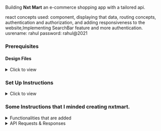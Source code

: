 Building **Nxt Mart** an e-commerce shopping app with a tailored api.

react concepts used: component, displaying that data, routing concepts, authentication and authorization, and adding responsiveness to the website,Implementing SearchBar feature and more authentication.
usrename: rahul 
password: rahul@2021

### Prerequisites


#### Design Files

<details>
<summary>Click to view</summary>

- The **Design Files** for different devices <a href="https://www.figma.com/file/lCzPVizW4X1jLqM0niXYkp/Mini-Project---NxtMart" target="_blank">here</a>.

</details>

### Set Up Instructions

<details>
<summary>Click to view</summary>

- Download dependencies by running `npm install`
- Start up the app using `npm start`
</details>

### Some Instructions that I minded creating nxtmart.

<details>
<summary>Functionalities that are added</summary>
<br/>
The app must have the following functionalities

- **Login Route**

  - When an invalid credentials are provided and the **Login** button is clicked, then the respective error message received from the response is displayed
  - When a valid credentials are provided and the **Login** button is clicked,  the page should be navigated to the Home Route
  - When an _unauthenticated_ user tries to access the Home Route and Cart Route,  the page should be navigated to Login Route
  - When an _authenticated_ user tries to access the Home Route and Cart Route, the page should be navigated to the respective route
  - When an _authenticated_ user tries to access the Login Route, then the page is navigated to the Home Route
  - When the **Show Password** checkbox is checked, then the password should be shown
  - When the **Show Password** checkbox is unchecked, then the password should be masked

- **Home Route**

  - When an authenticated user opens the Home Route,

    - An HTTP GET request maded to **nxtMartApiUrl**

      - **_loader_** is displayed while fetching the data
      - After the data is fetched successfully,
        - Users should is able to see product items list as product category wise as shown in the figma screens.
        - Users should is able to see the `Add` button in each product item.
        - If user clicked on the `Add` button in each product item then the users is able to see the increase and decrease quantity count in each product item.
        - If user attempts to reduce the quantity count to "0" will revert the display to the `Add` button.
        - Users should is able to increase or decrease their each product item quantity.
        - Users should is able to see panel on the left side of the page that should display different product categories.
        - Users should  aisble to scroll the each category product items horizontally as shown in the figma screen.
        - If the user selected the product category item on the left side panel based on that the product items list will be visible at the top of the page.
        - When the **Retry** button is clicked, an HTTP GET request should be made to **nxtMartApiUrl**.

- **Cart Route**

  - Users is  able to select the Cart link in the navbar and be able to view their selected product items, each product item quantity, and price of each product item in a separate page.
  - Users should is able to increase or decrease their each product item quantity and price should increase or decrease appropriately.
  - Users should is able to see their order total as shown in figma.
  - Users should is able to see the footer as shown in figma.
  - Users should is able to see Cart with highlighted text in Navbar.
  - Users should is able to see Cart Items even after the app is refreshed, store the data in **<u>Local Storage</u>**.

- **Not Found Route**

  - When a random path is provided as the URL, then the page is navigated to the Not Found Route.

- **Header**

  - When the **website logo** image in the Header is clicked, the page is navigated to the Home Route.
  - When the **Logout** button in the Header is clicked in Home or Cart Route, then the page is navigated to the Login Route.

  </details>

<details>
<summary>API Requests & Responses</summary>
<br/>

**loginApiUrl**

#### API: `https://apis.ccbp.in/login`

#### Method: `POST`

#### Request:

```json
{
  "username": "rahul",
  "password": "rahul@2021"
}
```

#### Description:

Returns a response based on the credentials provided

#### Sample Success Response

```json
{
  "jwt_token": "eyJhbGciOiJIUzI1NiIsInR5cCI6IkpXVCJ9.eyJ1c2VybmFtZSI6InJhaHVsIiwicm9sZSI6IlBSSU1FX1VTRVIiLCJpYXQiOjE2MTk2Mjg2MTN9. nZDlFsnSWArLKKeF0QbmdVfLgzUbx1BGJsqa2kc_21Y"
}
```

#### Sample Failure Response

```json
{
  "status_code": 404,
  "error_msg": "Username is not found"
}
```

**nxtMartApiUrl**

#### API: `https://run.mocky.io/v3/947e05e1-cd6a-4af9-93e7-0727fba9fec4`

#### Method: `GET`


</details>


